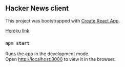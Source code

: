 ## Hacker News client

This project was bootstrapped with 
[Create React App](https://github.com/facebook/create-react-app).

[Heroku link](https://a-hacker-news-client.herokuapp.com/)

### `npm start`

Runs the app in the development mode.\
Open [http://localhost:3000](http://localhost:3000) to view it in the browser.
